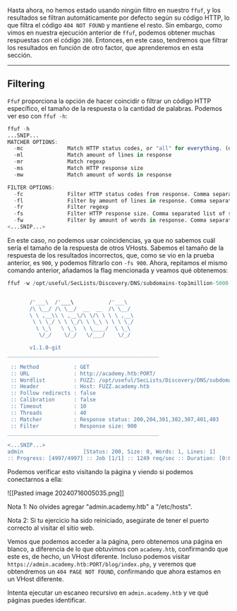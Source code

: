 Hasta ahora, no hemos estado usando ningún filtro en nuestro `ffuf`, y los resultados se filtran automáticamente por defecto según su código HTTP, lo que filtra el código `404 NOT FOUND` y mantiene el resto. Sin embargo, como vimos en nuestra ejecución anterior de `ffuf`, podemos obtener muchas respuestas con el código `200`. Entonces, en este caso, tendremos que filtrar los resultados en función de otro factor, que aprenderemos en esta sección.

---

## Filtering

`Ffuf` proporciona la opción de hacer coincidir o filtrar un código HTTP específico, el tamaño de la respuesta o la cantidad de palabras. Podemos ver eso con `ffuf -h`:

```r
ffuf -h
...SNIP...
MATCHER OPTIONS:
  -mc              Match HTTP status codes, or "all" for everything. (default: 200,204,301,302,307,401,403)
  -ml              Match amount of lines in response
  -mr              Match regexp
  -ms              Match HTTP response size
  -mw              Match amount of words in response

FILTER OPTIONS:
  -fc              Filter HTTP status codes from response. Comma separated list of codes and ranges
  -fl              Filter by amount of lines in response. Comma separated list of line counts and ranges
  -fr              Filter regexp
  -fs              Filter HTTP response size. Comma separated list of sizes and ranges
  -fw              Filter by amount of words in response. Comma separated list of word counts and ranges
<...SNIP...>
```

En este caso, no podemos usar coincidencias, ya que no sabemos cuál sería el tamaño de la respuesta de otros VHosts. Sabemos el tamaño de la respuesta de los resultados incorrectos, que, como se vio en la prueba anterior, es `900`, y podemos filtrarlo con `-fs 900`. Ahora, repitamos el mismo comando anterior, añadamos la flag mencionada y veamos qué obtenemos:

```r
ffuf -w /opt/useful/SecLists/Discovery/DNS/subdomains-top1million-5000.txt:FUZZ -u http://academy.htb:PORT/ -H 'Host: FUZZ.academy.htb' -fs 900


       /'___\  /'___\           /'___\       
       /\ \__/ /\ \__/  __  __  /\ \__/       
       \ \ ,__\\ \ ,__\/\ \/\ \ \ \ ,__\      
        \ \ \_/ \ \ \_/\ \ \_\ \ \ \ \_/      
         \ \_\   \ \_\  \ \____/  \ \_\       
          \/_/    \/_/   \/___/    \/_/       

       v1.1.0-git
________________________________________________

 :: Method           : GET
 :: URL              : http://academy.htb:PORT/
 :: Wordlist         : FUZZ: /opt/useful/SecLists/Discovery/DNS/subdomains-top1million-5000.txt
 :: Header           : Host: FUZZ.academy.htb
 :: Follow redirects : false
 :: Calibration      : false
 :: Timeout          : 10
 :: Threads          : 40
 :: Matcher          : Response status: 200,204,301,302,307,401,403
 :: Filter           : Response size: 900
________________________________________________

<...SNIP...>
admin                   [Status: 200, Size: 0, Words: 1, Lines: 1]
:: Progress: [4997/4997] :: Job [1/1] :: 1249 req/sec :: Duration: [0:00:04] :: Errors: 0 ::
```

Podemos verificar esto visitando la página y viendo si podemos conectarnos a ella:

![[Pasted image 20240716005035.png]]

Nota 1: No olvides agregar "admin.academy.htb" a "/etc/hosts".

Nota 2: Si tu ejercicio ha sido reiniciado, asegúrate de tener el puerto correcto al visitar el sitio web.

Vemos que podemos acceder a la página, pero obtenemos una página en blanco, a diferencia de lo que obtuvimos con `academy.htb`, confirmando que este es, de hecho, un VHost diferente. Incluso podemos visitar `https://admin.academy.htb:PORT/blog/index.php`, y veremos que obtendremos un `404 PAGE NOT FOUND`, confirmando que ahora estamos en un VHost diferente.

Intenta ejecutar un escaneo recursivo en `admin.academy.htb` y ve qué páginas puedes identificar.